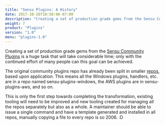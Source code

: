 ```yaml
---
title: "Sensu Plugins: A History"
date: 2017-10-26T10:58:06-07:00
description: "Creating a set of production grade gems from the Sensu Community Plugins is a huge task that will take considerable time; only with the continued effort of many people can this goal can be achieved. Read on to learn the history of Sensu plugins."
weight: 7
product: "Plugins"
version: "1.0"
menu: "plugins-1.0"
---
```


Creating a set of production grade gems from the [Sensu Community Plugins][2] is a huge task that will take considerable time; only with the continued effort of many people can this goal can be achieved.

The original community plugins repo has already been split in smaller [repos][3], based upon application. This means all the Windows plugins, handlers, etc. are in a repo named sensu-plugins-windows, the AWS plugins are in sensu-plugins-aws, and so on.

This is only the first step towards completing the transformation, existing tooling will need to be improved and new tooling created for managing all the repos separately but also as a whole.  A maintainer should be able to issue a single command and have a template generated and installed in all repos, manually copying a file to every repo is so 2006. :D

[2]: https://github.com/sensu/sensu-community-plugins
[3]: https://github.com/sensu-plugins
